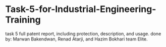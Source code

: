 # Task-5-for-Industrial-Engineering-Training
task 5 full patent report, including protection, description, and usage. done by: Marwan Bakendwan, Renad Atarji, and Hazim Bokhari team Elite.
